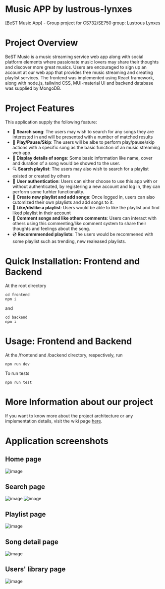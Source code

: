 # Music APP by lustrous-lynxes
[BeST Music App] - Group project for CS732/SE750 group: Lustrous Lynxes

# Project Overview
BeST Music is a music streaming service web app along with social platform elements where passionate music lovers may share their thoughts and discover more great musics. Users are encouraged to sign up an account at our web app that provides free music streaming and creating playlist services. The frontend was implemented using React framework, along with node.js, tailwind CSS, MUI-material UI and backend database was supplied by MongoDB.

# Project Features
This application supply the following feature:
* 💭 **Search song**: The users may wish to search for any songs they are interested in and will be presented with a number of matched results
* 🎵 **Play/Pause/Skip**: The users will be albe to perform play/pause/skip actions with a specific song as the basic function of an music streaming web app.
* 📃 **Display details of songs**: Some basic information like name, cover and duration of a song would be showed to the user.
* 🔍 **Search playlist**: The users may also wish to search for a playlist existed or created by others
* 🔑 **User authentication**: Users can either choose to use this app with or without authenticated, by registering a new account and log in, they can perform some furhter functionality.
* 📁 **Create new playlist and add songs**: Once logged in, users can also cutomized their own playlists and add songs to it.
* 💝 **Like/dislike a playlist**: Users would be able to like the playlist and find liked playlist in their account
* 💬 **Comment songs and like others comments**: Users can interact with others using this commenting/like comment system to share their thoughts and feelings about the song.
* 💿 **Recommmended playlists**: The users would be recommened with some playlist such as trending, new realeased playlists.

# Quick Installation: Frontend and Backend
At the root directory
```
cd frontend
npm i
```
and
```
cd backend
npm i
```

# Usage: Frontend and Backend
At the /frontend and /backend directory, respectively, run 
```
npm run dev
```
To run tests
```
npm run test
```

# More Information about our project

If you want to know more about the project architecture or any implementation details, visit the wiki page [here](https://github.com/UOA-CS732-SE750-Students-2022/project-group-lustrous-lynxes/wiki).

# Application screenshots
## Home page
![image](https://user-images.githubusercontent.com/69098495/168461650-351a99af-14f8-48c6-9401-f25ff2903838.png)

## Search page
![image](https://user-images.githubusercontent.com/69098495/168461581-8b1e1f1e-f9bf-4090-8fc6-487a5dae1b8e.png)
![image](https://user-images.githubusercontent.com/69098495/168461603-89c8fbb7-392f-4c86-9e56-b2b2830cb392.png)

## Playlist page
![image](https://user-images.githubusercontent.com/69098495/168461511-627bc880-d032-4609-8c78-1b48b53851da.png)

## Song detail page
![image](https://user-images.githubusercontent.com/69098495/168461558-e00c1ac3-e278-49c4-9d4b-3aa34cfbf790.png)

## Users' library page
![image](https://user-images.githubusercontent.com/69098495/168461823-9fa00fb7-f7a5-4968-9b0e-6fe7201d2cf1.png)


